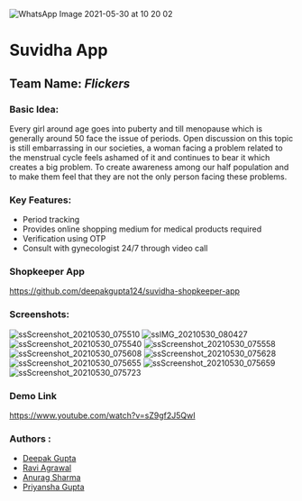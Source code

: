 ![WhatsApp Image 2021-05-30 at 10 20 02](https://user-images.githubusercontent.com/58394348/120092682-86431180-c132-11eb-99b1-ca245ff09931.jpeg)

# Suvidha App
## Team Name: ***Flickers***


### Basic Idea:
Every girl around age goes into puberty and till menopause which is generally around 50 face the issue of periods.
Open discussion on this topic is still embarrassing in our societies, a woman facing a problem related to the menstrual cycle feels ashamed of it and continues to bear it which creates a big problem. To create awareness among our half population and to make them feel that they are not the only person facing these problems.

### Key Features: 

- Period tracking
- Provides online shopping medium for medical products required 
- Verification using OTP
- Consult with gynecologist 24/7 through video call

### Shopkeeper App
https://github.com/deepakgupta124/suvidha-shopkeeper-app

### Screenshots: 
![ssScreenshot_20210530_075510](https://user-images.githubusercontent.com/58394348/120091271-2f840a80-c127-11eb-8bb2-7d0046821eff.jpg)
![ssIMG_20210530_080427](https://user-images.githubusercontent.com/58394348/120091175-4b3ae100-c126-11eb-81a6-e218972c6cc2.jpg)
![ssScreenshot_20210530_075540](https://user-images.githubusercontent.com/58394348/120091274-3448be80-c127-11eb-8c8d-a9f596495785.jpg)
![ssScreenshot_20210530_075558](https://user-images.githubusercontent.com/58394348/120091279-3874dc00-c127-11eb-880b-15d89bdd7690.jpg)
![ssScreenshot_20210530_075608](https://user-images.githubusercontent.com/58394348/120091282-3ca0f980-c127-11eb-81da-e4adba7e8f53.jpg)
![ssScreenshot_20210530_075628](https://user-images.githubusercontent.com/58394348/120091284-40348080-c127-11eb-8f14-f6ea3d671f53.jpg)
![ssScreenshot_20210530_075655](https://user-images.githubusercontent.com/58394348/120091287-44609e00-c127-11eb-8acc-83646ccfebf6.jpg)
![ssScreenshot_20210530_075659](https://user-images.githubusercontent.com/58394348/120091290-50e4f680-c127-11eb-8f05-5cf64f059c36.jpg)
![ssScreenshot_20210530_075723](https://user-images.githubusercontent.com/58394348/120091296-5d694f00-c127-11eb-93fd-b6f890409183.jpg)

### Demo Link
https://www.youtube.com/watch?v=sZ9gf2J5QwI

### Authors :
- [Deepak Gupta](https://github.com/deepakgupta124)
- [Ravi Agrawal](https://github.com/rox999)
- [Anurag Sharma](https://github.com/AnuragS13)
- [Priyansha Gupta](https://github.com/partofheartpri10)


